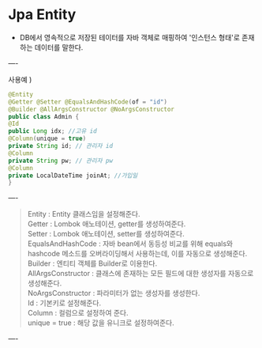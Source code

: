 # Jpa Entity
- DB에서 영속적으로 저장된 테이터를 자바 객체로 매핑하여 '인스턴스 형태'로 존재하는 데이터를 말한다.

—-

사용예 )

```java
@Entity
@Getter @Setter @EqualsAndHashCode(of = "id")
@Builder @AllArgsConstructor @NoArgsConstructor
public class Admin {
@Id
public Long idx; //고유 id
@Column(unique = true)
private String id; // 관리자 id
@Column
private String pw; // 관리자 pw
@Column
private LocalDateTime joinAt; //가입일
}
```
—-

> Entity : Entity 클래스임을 설정해준다.<br>
Getter : Lombok 애노테이션, getter를 생성하여준다.<br>
Setter : Lombok 애노테이션, setter를 생성하여준다.<br>
EqualsAndHashCode : 자바 bean에서 동등성 비교를 위해 equals와 hashcode 메소드를 오버라이딩해서 사용하는데, 이를 자동으로 생성해준다.<br>
Builder : 엔티티 객체를 Builder로 이용한다.<br>
AllArgsConstructor : 클래스에 존재하는 모든 필드에 대한 생성자를 자동으로 생성해준다.<br>
NoArgsConstructor : 파라미터가 없는 생성자를 생성한다.<br>
Id : 기본키로 설정해준다.<br>
Column : 컬럼으로 설정하여 준다.<br>
unique = true : 해당 값을 유니크로 설정하여준다.<br>

—-
